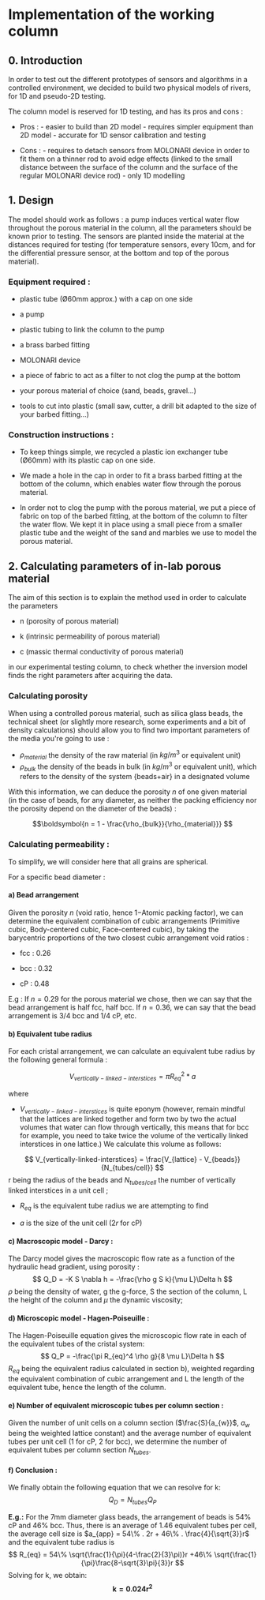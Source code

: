 # Implementation of the working column

## 0. Introduction

In order to test out the different prototypes of sensors and algorithms in a controlled environment, we decided to build two physical models of rivers, for 1D and pseudo-2D testing.

The column model is reserved for 1D testing, and has its pros and cons :

- Pros :
        - easier to build than 2D model
        - requires simpler equipment than 2D model
        - accurate for 1D sensor calibration and testing

- Cons : 
        - requires to detach sensors from MOLONARI device in order to fit them on a thinner rod to avoid edge effects (linked to the small distance between the surface of the column and the surface of the regular MOLONARI device rod)
        - only 1D modelling

## 1. Design 

The model should work as follows : a pump induces vertical water flow throughout the porous material in the column, all the parameters should be known prior to testing. The sensors are planted inside the material at the distances required for testing (for temperature sensors, every 10cm, and for the differential pressure sensor, at the bottom and top of the porous material). 


### Equipment required : 

- plastic tube (Ø60mm approx.) with a cap on one side
- a pump
- plastic tubing to link the column to the pump
- a brass barbed fitting
- MOLONARI device
- a piece of fabric to act as a filter to not clog the pump at the bottom
- your porous material of choice (sand, beads, gravel...)

- tools to cut into plastic (small saw, cutter, a drill bit adapted to the size of your barbed fitting...)

### Construction instructions : 

- To keep things simple, we recycled a plastic ion exchanger tube (Ø60mm) with its plastic cap on one side. 

- We made a hole in the cap in order to fit a brass barbed fitting at the bottom of the column, which enables water flow through the porous material. 

- In order not to clog the pump with the porous material, we put a piece of fabric on top of the barbed fitting, at the bottom of the column to filter the water flow. We kept it in place using a small piece from a smaller plastic tube and the weight of the sand and marbles we use to model the porous material.

## 2. Calculating parameters of in-lab porous material

The aim of this section is to explain the method used in order to calculate the parameters 

- n (porosity of porous material)

- k (intrinsic permeability of porous material)

- c (massic thermal conductivity of porous material)


in our experimental testing column, to check whether the inversion model finds the right parameters after acquiring the data.

### Calculating porosity

When using a controlled porous material, such as silica glass beads, the technical sheet (or slightly more research, some experiments and a bit of density calculations) should allow you to find two important parameters of the media you're going to use :

- $\rho_{material}$ the density of the raw material (in $kg/m^3$ or equivalent unit)
- $\rho_{bulk}$ the density of the beads in bulk (in $kg/m^3$ or equivalent unit), which refers to the density of the system {beads+air} in a designated volume


With this information, we can deduce the porosity $n$ of one given material (in the case of beads, for any diameter, as neither the packing efficiency nor the porosity depend on the diameter of the beads) : 

$$\boldsymbol{n = 1 - \frac{\rho_{bulk}}{\rho_{material}}} $$


### Calculating permeability :

To simplify, we will consider here that all grains are spherical.

For a specific bead diameter :

#### a) Bead arrangement

Given the porosity $n$ (void ratio, hence $1-$Atomic packing factor), we can determine the equivalent combination of cubic arrangements (Primitive cubic, Body-centered cubic, Face-centered cubic), by taking the barycentric proportions of the two closest cubic arrangement void ratios : 

- fcc : 0.26

- bcc : 0.32

- cP : 0.48


E.g : If $n = 0.29$ for the porous material we chose, then we can say that the bead arrangement is half fcc, half bcc. If $n= 0.36$, we can say that the bead arrangement is 3/4 bcc and 1/4 cP, etc.


#### b) Equivalent tube radius

For each cristal arrangement, we can calculate an equivalent tube radius by the following general formula : 

$$V_{vertically-linked-interstices} = \pi R_{eq}^2 * a$$

where 

- $V_{vertically-linked-interstices}$ is quite eponym (however, remain mindful that the lattices are linked together and form two by two the actual volumes that water can flow through vertically, this means that for bcc for example, you need to take twice the volume of the vertically linked interstices in one lattice.) We calculate this volume as follows:

$$
 V_{vertically-linked-interstices} = \frac{V_{lattice} - V_{beads}}{N_{tubes/cell}} 
$$
r being the radius of the beads and $N_{tubes/cell}$ the number of vertically linked interstices in a unit cell ;

- $R_{eq}$ is the equivalent tube radius we are attempting to find

- $a$ is the size of the unit cell ($2r$ for cP)


#### c) Macroscopic model - Darcy :

The Darcy model gives the macroscopic flow rate as a function of the hydraulic head gradient, using porosity :
$$
Q_D = -K S \nabla h = -\frac{\rho g S k}{\mu L}\Delta h
$$
$\rho$ being the density of water, g the g-force, S the section of the column, L the height of the column and $\mu$ the dynamic viscosity;

#### d) Microscopic model - Hagen-Poiseuille :

The Hagen-Poiseuille equation gives the microscopic flow rate in each of the equivalent tubes of the cristal system:
$$
Q_P = -\frac{\pi R_{eq}^4 \rho g}{8 \mu L}\Delta h
$$
$R_{eq}$ being the equivalent radius calculated in section b), weighted regarding the equivalent combination of cubic arrangement and L the length of the equivalent tube, hence the length of the column.


#### e) Number of equivalent microscopic tubes per column section :

Given the number of unit cells on a column section ($\frac{S}{a_{w}}$, $a_w$ being the weighted lattice constant) and the average number of equivalent tubes per unit cell (1 for cP, 2 for bcc), we determine the number of equivalent tubes per column section $N_{tubes}$.

#### f) Conclusion :

We finally obtain the following equation that we can resolve for k: 
$$Q_D = N_{tubes}Q_P$$


$\boldsymbol{E.g.:}$ For the 7mm diameter glass beads, the arrangement of beads is 54\% cP and 46\% bcc. Thus, there is an average of 1.46 equivalent tubes per cell, the average cell size is $a_{app} = 54\% . 2r + 46\% . \frac{4}{\sqrt{3}}r$ and the equivalent tube radius is
$$
R_{eq} = 54\% \sqrt{\frac{1}{\pi}(4-\frac{2}{3}\pi)}r +46\% \sqrt{\frac{1}{\pi}\frac{8-\sqrt{3}\pi}{3}}r
$$
Solving for k, we obtain:
$$
\boldsymbol{ k=0.024r^2}
$$


